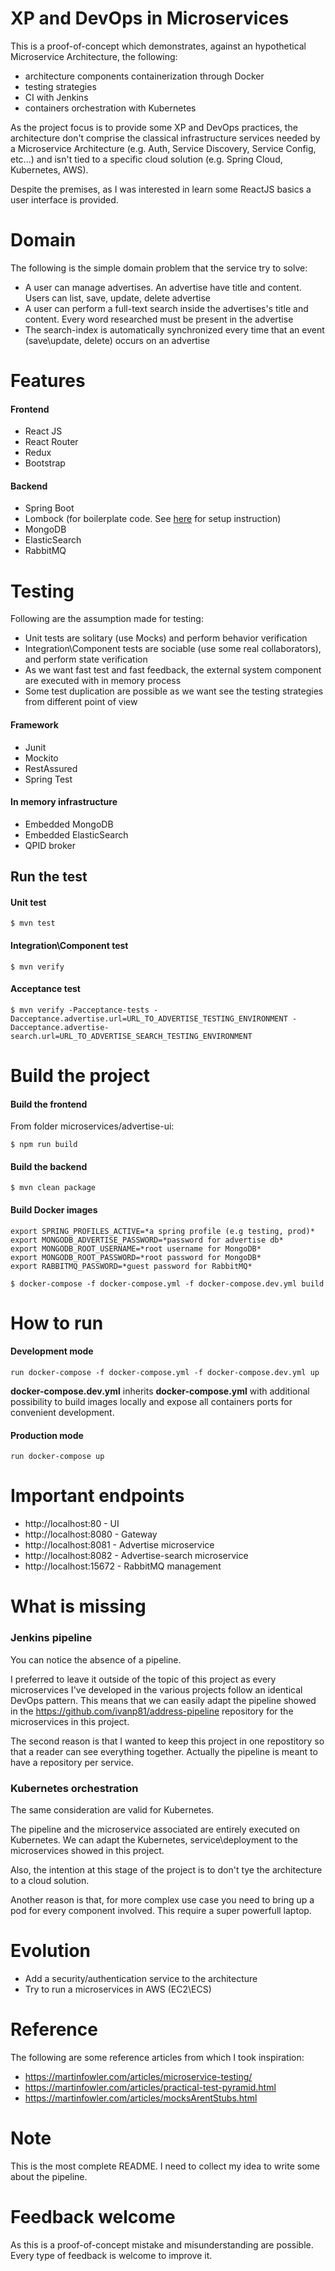 # XP and DevOps in Microservices

This is a proof-of-concept which demonstrates, against an hypothetical Microservice Architecture, the following: 
- architecture components containerization through Docker
- testing strategies
- CI with Jenkins
- containers orchestration with Kubernetes

As the project focus is to provide some XP and DevOps practices, the architecture don't comprise the classical infrastructure services needed by a Microservice Architecture (e.g. Auth, Service Discovery, Service Config, etc...) and isn't tied to a specific cloud solution (e.g. Spring Cloud, Kubernetes, AWS).

Despite the premises, as I was interested in learn some ReactJS basics a user interface is provided.

# Domain
The following is the simple domain problem that the service try to solve:

- A user can manage advertises. An advertise have title and content. Users can list, save, update, delete advertise
- A user can perform a full-text search inside the advertises's title and content. Every word researched must be present in the advertise
- The search-index is automatically synchronized every time that an event (save\update, delete) occurs on an advertise

# Features
#### Frontend
- React JS
- React Router
- Redux
- Bootstrap         

#### Backend
- Spring Boot
- Lombock (for boilerplate code. See [here][lombock_install] for setup instruction)
- MongoDB
- ElasticSearch
- RabbitMQ         

# Testing
Following are the assumption made for testing:

- Unit tests are solitary (use Mocks) and perform behavior verification 
- Integration\Component tests are sociable (use some real collaborators), and perform state verification
- As we want fast test and fast feedback, the external system component are executed with in memory process 
- Some test duplication are possible as we want see the testing strategies from different point of view

#### Framework
- Junit
- Mockito
- RestAssured
- Spring Test

#### In memory infrastructure
- Embedded MongoDB
- Embedded ElasticSearch
- QPID broker

## Run the test

#### Unit test  
```
$ mvn test
```

#### Integration\Component test
```
$ mvn verify
```
#### Acceptance test
```
$ mvn verify -Pacceptance-tests -Dacceptance.advertise.url=URL_TO_ADVERTISE_TESTING_ENVIRONMENT -Dacceptance.advertise-search.url=URL_TO_ADVERTISE_SEARCH_TESTING_ENVIRONMENT
```

# Build the project

#### Build the frontend
From folder microservices/advertise-ui:

```
$ npm run build
```

#### Build the backend
```
$ mvn clean package
```

#### Build Docker images
```
export SPRING_PROFILES_ACTIVE=*a spring profile (e.g testing, prod)*
export MONGODB_ADVERTISE_PASSWORD=*password for advertise db*
export MONGODB_ROOT_USERNAME=*root username for MongoDB*
export MONGODB_ROOT_PASSWORD=*root password for MongoDB*
export RABBITMQ_PASSWORD=*guest password for RabbitMQ*

$ docker-compose -f docker-compose.yml -f docker-compose.dev.yml build 
```

# How to run

#### Development mode 
```
run docker-compose -f docker-compose.yml -f docker-compose.dev.yml up
```
**docker-compose.dev.yml** inherits **docker-compose.yml** with additional possibility to build images locally and expose all containers ports for convenient development.

#### Production mode
```
run docker-compose up
```

# Important endpoints
- http://localhost:80 - UI
- http://localhost:8080 - Gateway
- http://localhost:8081 - Advertise microservice
- http://localhost:8082 - Advertise-search microservice
- http://localhost:15672 - RabbitMQ management


# What is missing

### Jenkins pipeline
You can notice the absence of a pipeline. 

I preferred to leave it outside of the topic of this project as every microservices I've developed in the various projects follow an identical DevOps pattern. This means that we can easily adapt the pipeline showed in the https://github.com/ivanp81/address-pipeline repository for the microservices in this project.  

The second reason is that I wanted to keep this project in one repostitory so that a reader can see everything together. Actually the pipeline is meant to have a repository per service. 

### Kubernetes orchestration
The same consideration are valid for Kubernetes. 

The pipeline and the microservice associated are entirely executed on Kubernetes. We can adapt the Kubernetes, service\deployment to the microservices showed in this project. 

Also, the intention at this stage of the project is to don't tye the architecture to a cloud solution.

Another reason is that, for more complex use case you need to bring up a pod for every component involved. This require a super powerfull laptop.    

# Evolution
- Add a security/authentication service to the architecture
- Try to run a microservices in AWS (EC2\ECS)

# Reference
The following are some reference articles from which I took inspiration:
- https://martinfowler.com/articles/microservice-testing/
- https://martinfowler.com/articles/practical-test-pyramid.html
- https://martinfowler.com/articles/mocksArentStubs.html

# Note
This is the most complete README. I need to collect my idea to write some about the pipeline.

# Feedback welcome
As this is a proof-of-concept mistake and misunderstanding are possible. Every type of feedback is welcome to improve it. 

[lombock_install]: <https://projectlombok.org/setup/overview>
